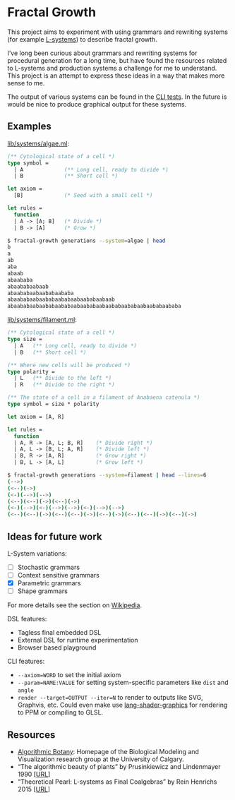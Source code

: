 # Fractal Growth

This project aims to experiment with using grammars and rewriting systems (for
example [L-systems]) to describe fractal growth.

I’ve long been curious about grammars and rewriting systems for procedural
generation for a long time, but have found the resources related to L-systems
and production systems a challenge for me to understand. This project is an
attempt to express these ideas in a way that makes more sense to me.

The output of various systems can be found in the [CLI tests](./test/cli.t).
In the future is would be nice to produce graphical output for these systems.

[L-systems]: https://en.wikipedia.org/wiki/L-system

## Examples

[lib/systems/algae.ml](./lib/systems/algae.ml):

<!-- $MDX file=lib/systems/algae.ml,part=grammar -->
```ocaml
(** Cytological state of a cell *)
type symbol =
  | A             (** Long cell, ready to divide *)
  | B             (** Short cell *)

let axiom =
  [B]             (* Seed with a small cell *)

let rules =
  function
  | A -> [A; B]   (* Divide *)
  | B -> [A]      (* Grow *)
```

```sh
$ fractal-growth generations --system=algae | head
b
a
ab
aba
abaab
abaababa
abaababaabaab
abaababaabaababaababa
abaababaabaababaababaabaababaabaab
abaababaabaababaababaabaababaabaababaababaabaababaababa
```

[lib/systems/filament.ml](./lib/systems/filament.ml):

<!-- $MDX file=lib/systems/filament.ml,part=grammar -->
```ocaml
(** Cytological state of a cell *)
type size =
  | A   (** Long cell, ready to divide *)
  | B   (** Short cell *)

(** Where new cells will be produced *)
type polarity =
  | L   (** Divide to the left *)
  | R   (** Divide to the right *)

(** The state of a cell in a filament of Anabaena catenula *)
type symbol = size * polarity

let axiom = [A, R]

let rules =
  function
  | A, R -> [A, L; B, R]    (* Divide right *)
  | A, L -> [B, L; A, R]    (* Divide left *)
  | B, R -> [A, R]          (* Grow right *)
  | B, L -> [A, L]          (* Grow left *)
```

```sh
$ fractal-growth generations --system=filament | head --lines=6
(-->)
(<--)(->)
(<-)(-->)(-->)
(<--)(<--)(->)(<--)(->)
(<-)(-->)(<-)(-->)(-->)(<-)(-->)(-->)
(<--)(<--)(->)(<--)(<--)(->)(<--)(->)(<--)(<--)(->)(<--)(->)
```

## Ideas for future work

L-System variations:

- [ ] Stochastic grammars
- [ ] Context sensitive grammars
- [x] Parametric grammars
- [ ] Shape grammars

For more details see the section on [Wikipedia](https://en.wikipedia.org/wiki/L-system#Variations).

DSL features:

- Tagless final embedded DSL
- External DSL for runtime experimentation
- Browser based playground

CLI features:

- `--axiom=WORD` to set the initial axiom
- `--param=NAME:VALUE` for setting system-specific parameters like `dist` and `angle`
- `render --target=OUTPUT --iter=N` to render to outputs like SVG, Graphvis, etc.
  Could even make use [lang-shader-graphics](../lang-shader-graphics/) for
  rendering to PPM or compiling to GLSL.

## Resources

- [Algorithmic Botany](http://algorithmicbotany.org/): Homepage of the Biological
  Modeling and Visualization research group at the University of Calgary.
- “The algorithmic beauty of plants” by Prusinkiewicz and Lindenmayer 1990
  [[URL](http://algorithmicbotany.org/papers/#abop)]
- “Theoretical Pearl: L-systems as Final Coalgebras” by Rein Henrichs 2015
  [[URL](http://reinh.com/notes/posts/2015-06-27-theoretical-pearl-l-systems-as-final-coalgebras.html)]
